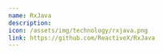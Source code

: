 ```yaml
---
name: RxJava
description:
icon: /assets/img/technology/rxjava.png
link: https://github.com/ReactiveX/RxJava
---
```

